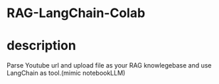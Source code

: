 # RAG-LangChain-Colab
# description
Parse Youtube url and upload file as your RAG knowlegebase and use LangChain as tool.(mimic notebookLLM)
